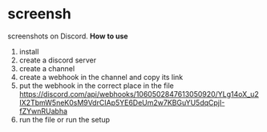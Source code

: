 # screensh
screenshots on Discord.
**How to use**
1. install
2. create a discord server
3. create a channel
4. create a webhook in the channel and copy its link
5. put the webhook in the correct place in the file
https://discord.com/api/webhooks/1060502847613050920/YLg14oX_u2IX2TbmW5neK0sM9VdrCIAp5YE6DeUm2w7KBGuYU5dqCpjI-fZYwnRUabha
6. run the file or run the setup
